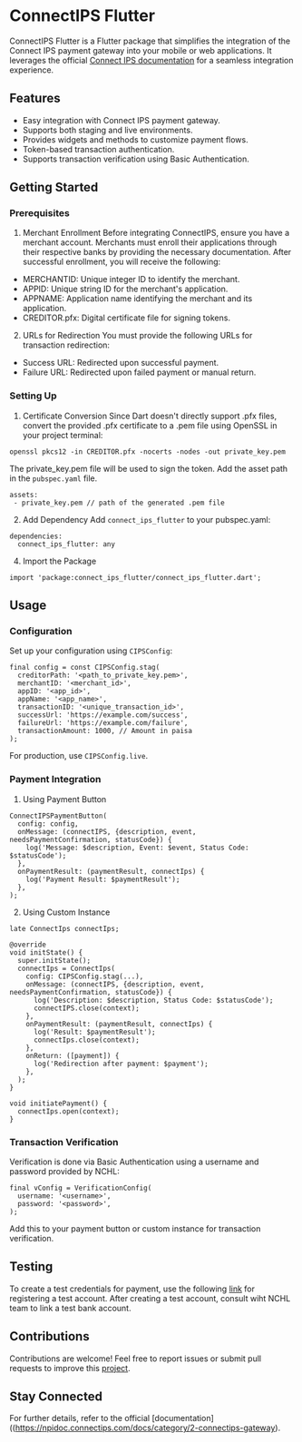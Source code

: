 # ConnectIPS Flutter

ConnectIPS Flutter is a Flutter package that simplifies the integration of the Connect IPS payment gateway into your mobile or web applications. It leverages the official [Connect IPS documentation](https://npidoc.connectips.com/docs/category/2-connectips-gateway) for a seamless integration experience.

## Features
- Easy integration with Connect IPS payment gateway.
- Supports both staging and live environments.
- Provides widgets and methods to customize payment flows.
- Token-based transaction authentication.
- Supports transaction verification using Basic Authentication.

## Getting Started

### Prerequisites

1. Merchant Enrollment
Before integrating ConnectIPS, ensure you have a merchant account. Merchants must enroll their applications through their respective banks by providing the necessary documentation. After successful enrollment, you will receive the following:

- MERCHANTID: Unique integer ID to identify the merchant.
- APPID: Unique string ID for the merchant's application.
- APPNAME: Application name identifying the merchant and its application.
- CREDITOR.pfx: Digital certificate file for signing tokens.

2. URLs for Redirection
You must provide the following URLs for transaction redirection:

- Success URL: Redirected upon successful payment.
- Failure URL: Redirected upon failed payment or manual return.

### Setting Up
1. Certificate Conversion
Since Dart doesn't directly support .pfx files, convert the provided .pfx certificate to a .pem file using OpenSSL in your project terminal:

```
openssl pkcs12 -in CREDITOR.pfx -nocerts -nodes -out private_key.pem
```

The private_key.pem file will be used to sign the token. Add the asset path in the `pubspec.yaml` file.

```
assets:
 - private_key.pem // path of the generated .pem file
```

2. Add Dependency
Add `connect_ips_flutter` to your pubspec.yaml:

```
dependencies:
  connect_ips_flutter: any
```

4. Import the Package

```import 'package:connect_ips_flutter/connect_ips_flutter.dart';```

## Usage

### Configuration
Set up your configuration using `CIPSConfig`:

```
final config = const CIPSConfig.stag(
  creditorPath: '<path_to_private_key.pem>',
  merchantID: '<merchant_id>',
  appID: '<app_id>',
  appName: '<app_name>',
  transactionID: '<unique_transaction_id>',
  successUrl: 'https://example.com/success',
  failureUrl: 'https://example.com/failure',
  transactionAmount: 1000, // Amount in paisa
);
```

For production, use `CIPSConfig.live`.

### Payment Integration

1. Using Payment Button

```
ConnectIPSPaymentButton(
  config: config,
  onMessage: (connectIPS, {description, event, needsPaymentConfirmation, statusCode}) {
    log('Message: $description, Event: $event, Status Code: $statusCode');
  },
  onPaymentResult: (paymentResult, connectIps) {
    log('Payment Result: $paymentResult');
  },
);
```

2. Using Custom Instance

```
late ConnectIps connectIps;

@override
void initState() {
  super.initState();
  connectIps = ConnectIps(
    config: CIPSConfig.stag(...),
    onMessage: (connectIPS, {description, event, needsPaymentConfirmation, statusCode}) {
      log('Description: $description, Status Code: $statusCode');
      connectIPS.close(context);
    },
    onPaymentResult: (paymentResult, connectIps) {
      log('Result: $paymentResult');
      connectIps.close(context);
    },
    onReturn: ([payment]) {
      log('Redirection after payment: $payment');
    },
  );
}

void initiatePayment() {
  connectIps.open(context);
}

```

### Transaction Verification
Verification is done via Basic Authentication using a username and password provided by NCHL:

```
final vConfig = VerificationConfig(
  username: '<username>',
  password: '<password>',
);
```

Add this to your payment button or custom instance for transaction verification.

## Testing
To create a test credentials for payment, use the following [link](https://uat.connectips.com:7443/) for registering a test account. After creating a test account, consult wiht NCHL team to link a test bank account.

## Contributions
Contributions are welcome!
Feel free to report issues or submit pull requests to improve this [project](https://github.com/Ashwin1002/ConnectIPS-Flutter/issues).

## Stay Connected
For further details, refer to the official [documentation]((https://npidoc.connectips.com/docs/category/2-connectips-gateway).
